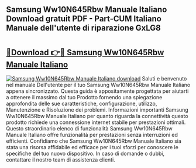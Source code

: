 ## Samsung Ww10N645Rbw Manuale Italiano Download gratuit PDF - Part-CUM Italiano Manuale dell'utente di riparazione GxLG8

# <h2><a href="http://dfginw5.blite.top/?on=Samsung+Ww10N645Rbw+Manuale+Italiano">🔗Download 👉🔴 Samsung Ww10N645Rbw Manuale Italiano</a></h2>

[![Samsung Ww10N645Rbw Manuale Italiano download](https://i.imgur.com/lujVjoI.png)](http://dfginw5.blite.top/?on=Samsung+Ww10N645Rbw+Manuale+Italiano)
Saluti e benvenuto nel manuale Dell'utente per il tuo Samsung Ww10N645Rbw Manuale Italiano appena sincronizzato. Questa guida è appositamente progettata per aiutarti a ottenere il massimo dal tuo Prodotto fornendo una spiegazione approfondita delle sue caratteristiche, configurazione, utilizzo, Manutenzione e Risoluzione dei problemi. Informazioni importanti Samsung Ww10N645Rbw Manuale Italiano per quanto riguarda la connettività questo prodotto richiede una connessione internet stabile per prestazioni ottimali. Questo straordinario elenco di funzionalità Samsung Ww10N645Rbw Manuale Italiano offre funzionalità per prestazioni senza interruzioni ed efficienti. Confidiamo che Samsung Ww10N645Rbw Manuale Italiano sia stata una risorsa affidabile ed efficace per i tuoi sforzi per conoscere le specifiche del tuo nuovo dispositivo. In caso di domande o dubbi, contattare il nostro team di assistenza clienti.
